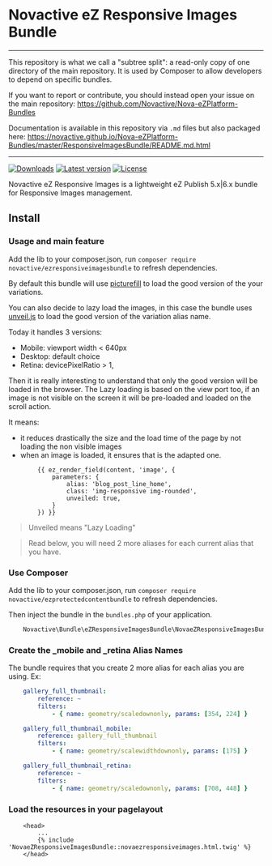 # Novactive eZ Responsive Images Bundle

----

This repository is what we call a "subtree split": a read-only copy of one directory of the main repository. 
It is used by Composer to allow developers to depend on specific bundles.

If you want to report or contribute, you should instead open your issue on the main repository: https://github.com/Novactive/Nova-eZPlatform-Bundles

Documentation is available in this repository via `.md` files but also packaged here: https://novactive.github.io/Nova-eZPlatform-Bundles/master/ResponsiveImagesBundle/README.md.html

----

[![Downloads](https://img.shields.io/packagist/dt/novactive/ezresponsiveimagesbundle.svg?style=flat-square)](https://packagist.org/packages/novactive/ezresponsiveimagesbundle)
[![Latest version](https://img.shields.io/github/release/Novactive/NovaeZResponsiveImagesBundle.svg?style=flat-square)](https://github.com/Novactive/NovaeZResponsiveImagesBundle/releases)
[![License](https://img.shields.io/packagist/l/novactive/ezresponsiveimagesbundle.svg?style=flat-square)](LICENSE)


Novactive eZ Responsive Images is a lightweight eZ Publish 5.x|6.x bundle for Responsive Images management.

##  Install

### Usage and main feature

Add the lib to your composer.json, run `composer require novactive/ezresponsiveimagesbundle` to refresh dependencies.

By default this bundle will use [picturefill](https://github.com/scottjehl/picturefill) to load the good version of the your variations.

You can also decide to lazy load the images, in this case the bundle uses [unveil.js](https://github.com/luis-almeida/unveil) to load the good version of the variation alias name.

Today it handles 3 versions:

* Mobile: viewport width < 640px
* Desktop: default choice
* Retina: devicePixelRatio > 1,

Then it is really interesting to understand that only the good version will be loaded in the browser.
The Lazy loading is based on the view port too, if an image is not visible on the screen it will be pre-loaded and loaded on the scroll action.

It means:

* it reduces drastically the size and the load time of the page by not loading the non visible images
* when an image is loaded, it ensures that is the adapted one.


```twig
        {{ ez_render_field(content, 'image', {
            parameters: {
                alias: 'blog_post_line_home',
                class: 'img-responsive img-rounded',
                unveiled: true,
            }
        }) }}
```

> Unveiled means "Lazy Loading"

> Read below, you will need 2 more aliases for each current alias that you have.

### Use Composer

Add the lib to your composer.json, run `composer require novactive/ezprotectedcontentbundle` to refresh dependencies.

Then inject the bundle in the `bundles.php` of your application.

```php
    Novactive\Bundle\eZResponsiveImagesBundle\NovaeZResponsiveImagesBundle::class => [ 'all'=> true ],
```

### Create the _mobile and _retina Alias Names

The bundle requires that you create 2 more alias for each alias you are using. Ex:

```yaml
    gallery_full_thumbnail:
        reference: ~
        filters:
            - { name: geometry/scaledownonly, params: [354, 224] }

    gallery_full_thumbnail_mobile:
        reference: gallery_full_thumbnail
        filters:
            - { name: geometry/scalewidthdownonly, params: [175] }

    gallery_full_thumbnail_retina:
        reference: ~
        filters:
            - { name: geometry/scaledownonly, params: [708, 448] }
```


### Load the resources in your pagelayout

```twig
    <head>
        ...
        {% include 'NovaeZResponsiveImagesBundle::novaezresponsiveimages.html.twig' %}
    </head>
```

